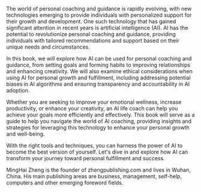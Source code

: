 
The world of personal coaching and guidance is rapidly evolving, with new technologies emerging to provide individuals with personalized support for their growth and development. One such technology that has gained significant attention in recent years is artificial intelligence (AI). AI has the potential to revolutionize personal coaching and guidance, providing individuals with tailored recommendations and support based on their unique needs and circumstances.

In this book, we will explore how AI can be used for personal coaching and guidance, from setting goals and forming habits to improving relationships and enhancing creativity. We will also examine ethical considerations when using AI for personal growth and fulfillment, including addressing potential biases in AI algorithms and ensuring transparency and accountability in AI adoption.

Whether you are seeking to improve your emotional wellness, increase productivity, or enhance your creativity, an AI life coach can help you achieve your goals more efficiently and effectively. This book will serve as a guide to help you navigate the world of AI coaching, providing insights and strategies for leveraging this technology to enhance your personal growth and well-being.

With the right tools and techniques, you can harness the power of AI to become the best version of yourself. Let's dive in and explore how AI can transform your journey toward personal fulfillment and success.

MingHai Zheng is the founder of zhengpublishing.com and lives in Wuhan, China. His main publishing areas are business, management, self-help, computers and other emerging foreword fields.
